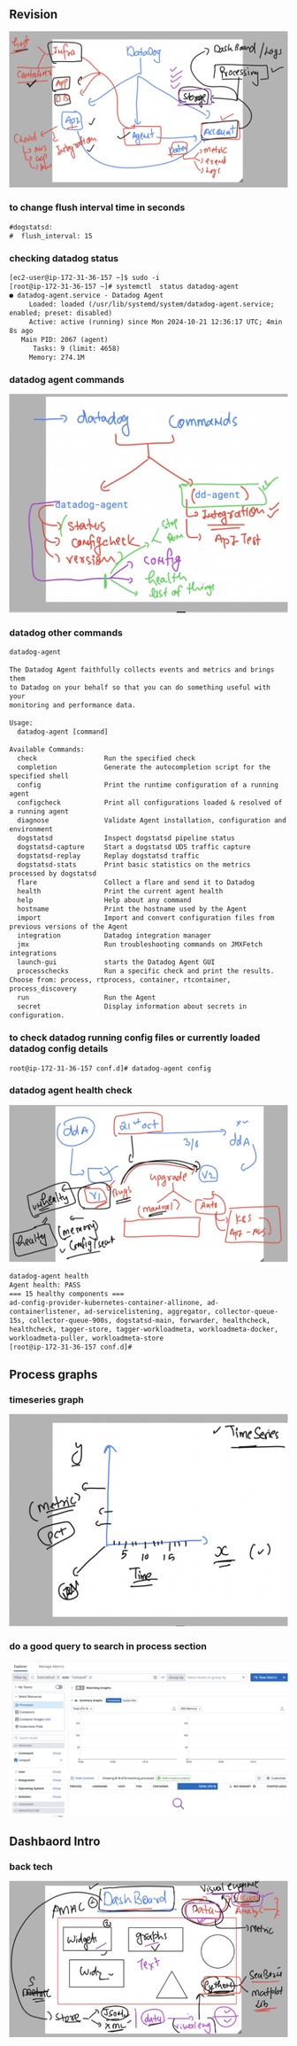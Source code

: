 ## Revision 

<img src="rev1.png">

### to change flush interval time in seconds 

```
#dogstatsd:
#  flush_interval: 15

```


### checking datadog status

```
[ec2-user@ip-172-31-36-157 ~]$ sudo -i
[root@ip-172-31-36-157 ~]# systemctl  status datadog-agent
● datadog-agent.service - Datadog Agent
     Loaded: loaded (/usr/lib/systemd/system/datadog-agent.service; enabled; preset: disabled)
     Active: active (running) since Mon 2024-10-21 12:36:17 UTC; 4min 8s ago
   Main PID: 2067 (agent)
      Tasks: 9 (limit: 4658)
     Memory: 274.1M
```

### datadog agent commands 

<img src="dda.png">

### datadog other commands 

```
datadog-agent 

The Datadog Agent faithfully collects events and metrics and brings them
to Datadog on your behalf so that you can do something useful with your
monitoring and performance data.

Usage:
  datadog-agent [command]

Available Commands:
  check                 Run the specified check
  completion            Generate the autocompletion script for the specified shell
  config                Print the runtime configuration of a running agent
  configcheck           Print all configurations loaded & resolved of a running agent
  diagnose              Validate Agent installation, configuration and environment
  dogstatsd             Inspect dogstatsd pipeline status
  dogstatsd-capture     Start a dogstatsd UDS traffic capture
  dogstatsd-replay      Replay dogstatsd traffic
  dogstatsd-stats       Print basic statistics on the metrics processed by dogstatsd
  flare                 Collect a flare and send it to Datadog
  health                Print the current agent health
  help                  Help about any command
  hostname              Print the hostname used by the Agent
  import                Import and convert configuration files from previous versions of the Agent
  integration           Datadog integration manager
  jmx                   Run troubleshooting commands on JMXFetch integrations
  launch-gui            starts the Datadog Agent GUI
  processchecks         Run a specific check and print the results. Choose from: process, rtprocess, container, rtcontainer, process_discovery
  run                   Run the Agent
  secret                Display information about secrets in configuration.
```

### to check datadog running config files or currently loaded datadog config details 

```
root@ip-172-31-36-157 conf.d]# datadog-agent config  

```

### datadog agent health check 

<img src="h1.png">

```
datadog-agent health 
Agent health: PASS
=== 15 healthy components ===
ad-config-provider-kubernetes-container-allinone, ad-containerlistener, ad-servicelistening, aggregator, collector-queue-15s, collector-queue-900s, dogstatsd-main, forwarder, healthcheck, healthcheck, tagger-store, tagger-workloadmeta, workloadmeta-docker, workloadmeta-puller, workloadmeta-store
[root@ip-172-31-36-157 conf.d]# 

```

## Process graphs 

### timeseries graph 

<img src="gf.png">

### do a good query to search in process section 

<img src="q1.png">

## Dashbaord Intro

### back tech 

<img src="dash1.png">
